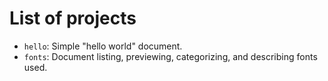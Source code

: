 # List of projects

- `hello`: Simple "hello world" document.
- `fonts`: Document listing, previewing, categorizing, and describing fonts used.

